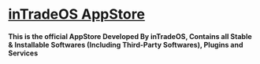 # [inTradeOS AppStore](https://github.com/inTradeOS/AppStore)
#### This is the official AppStore Developed By inTradeOS, Contains all Stable & Installable Softwares (Including Third-Party Softwares), Plugins and Services
